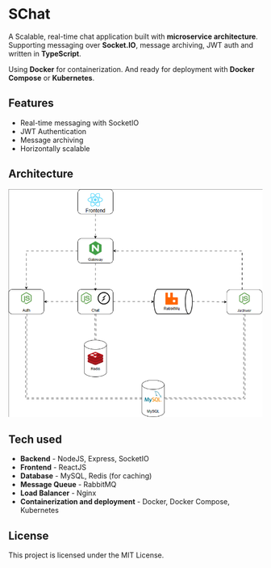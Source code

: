 # SChat

A Scalable, real-time chat application built with **microservice architecture**.
Supporting messaging over **Socket.IO**, message archiving, JWT auth and written in **TypeScript**.

Using **Docker** for containerization. And ready for deployment with **Docker Compose** or **Kubernetes**.

## Features

-   Real-time messaging with SocketIO
-   JWT Authentication
-   Message archiving
-   Horizontally scalable

## Architecture

![alt text](./assets/schat.drawio_bb934724.gif)

## Tech used

-   **Backend** - NodeJS, Express, SocketIO
-   **Frontend** - ReactJS
-   **Database** - MySQL, Redis (for caching)
-   **Message Queue** - RabbitMQ
-   **Load Balancer** - Nginx
-   **Containerization and deployment** - Docker, Docker Compose, Kubernetes

## License

This project is licensed under the MIT License.
